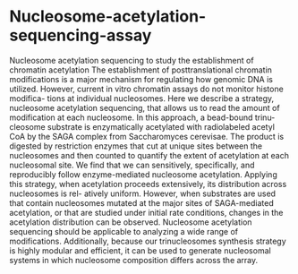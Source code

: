 # Nucleosome-acetylation-sequencing-assay
Nucleosome acetylation sequencing to study the establishment of chromatin acetylation
The establishment of posttranslational chromatin modifications is a major mechanism for regulating how genomic DNA is utilized. However, current in vitro chromatin assays do not monitor histone modifica- tions at individual nucleosomes. Here we describe a strategy, nucleosome acetylation sequencing, that allows us to read the amount of modification at each nucleosome. In this approach, a bead-bound trinu- cleosome substrate is enzymatically acetylated with radiolabeled acetyl CoA by the SAGA complex from Saccharomyces cerevisae. The product is digested by restriction enzymes that cut at unique sites between the nucleosomes and then counted to quantify the extent of acetylation at each nucleosomal site. We find that we can sensitively, specifically, and reproducibly follow enzyme-mediated nucleosome acetylation. Applying this strategy, when acetylation proceeds extensively, its distribution across nucleosomes is rel- atively uniform. However, when substrates are used that contain nucleosomes mutated at the major sites of SAGA-mediated acetylation, or that are studied under initial rate conditions, changes in the acetylation distribution can be observed. Nucleosome acetylation sequencing should be applicable to analyzing a wide range of modifications. Additionally, because our trinucleosomes synthesis strategy is highly modular and efficient, it can be used to generate nucleosomal systems in which nucleosome composition differs across the array.
